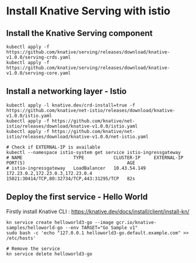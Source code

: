 # Install Knative Serving with istio

## Install the Knative Serving component
```shell
kubectl apply -f https://github.com/knative/serving/releases/download/knative-v1.0.0/serving-crds.yaml
kubectl apply -f https://github.com/knative/serving/releases/download/knative-v1.0.0/serving-core.yaml
```

## Install a networking layer - Istio
```shell
kubectl apply -l knative.dev/crd-install=true -f https://github.com/knative/net-istio/releases/download/knative-v1.0.0/istio.yaml
kubectl apply -f https://github.com/knative/net-istio/releases/download/knative-v1.0.0/istio.yaml
kubectl apply -f https://github.com/knative/net-istio/releases/download/knative-v1.0.0/net-istio.yaml

# Check if EXTERNAL-IP is available
kubectl --namespace istio-system get service istio-ingressgateway
# NAME                   TYPE           CLUSTER-IP     EXTERNAL-IP                        PORT(S)                                      AGE
# istio-ingressgateway   LoadBalancer   10.43.54.149   172.23.0.2,172.23.0.3,172.23.0.4   15021:30414/TCP,80:32734/TCP,443:31295/TCP   82s

```

## Deploy the first service - Hello World
Firstly install Knative CLI : https://knative.dev/docs/install/client/install-kn/

```shell
kn service create helloworld3-go --image gcr.io/knative-samples/helloworld-go --env TARGET="Go Sample v1"
sudo bash -c 'echo "127.0.0.1 helloworld3-go.default.example.com" >> /etc/hosts'

# Remove the service
kn service delete helloworld3-go
```
